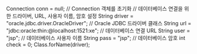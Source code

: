 Connection conn = null; // Connection 객체를 초기화
// 데이터베이스 연결을 위한 드라이버, URL, 사용자 이름, 암호 설정
String driver = "oracle.jdbc.driver.OracleDriver"; // Oracle JDBC 드라이버 클래스
String url = "jdbc:oracle:thin:@localhost:1521:xe"; // 데이터베이스 연결 URL
String user = "jsp"; // 데이터베이스 사용자 이름
String pass = "jsp"; // 데이터베이스 암호
int check = 0;
Class.forName(driver);
